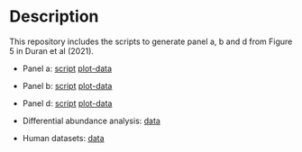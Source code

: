 # Description

This repository includes the scripts to generate panel a, b and d from Figure 5 in Duran et al (2021). 

* Panel a: 
[script](https://github.com/msfuentealba/duran2021/blob/main/scripts/panel_a.R) 
[plot-data](https://github.com/msfuentealba/duran2021/blob/main/output/raw_panel_a.csv)

* Panel b: [script](https://github.com/msfuentealba/duran2021/blob/main/scripts/panel_b.R) [plot-data](https://github.com/msfuentealba/duran2021/blob/main/output/raw_panel_b.csv)

* Panel d: [script](https://github.com/msfuentealba/duran2021/blob/main/scripts/panel_d.R) [plot-data](https://github.com/msfuentealba/duran2021/blob/main/output/raw_panel_d.csv)

* Differential abundance analysis: [data](https://github.com/msfuentealba/duran2021/blob/main/raw_data/linear_model_results.tsv)

* Human datasets: [data](https://github.com/msfuentealba/duran2021/blob/main/raw_data/human_datasets.tsv)
